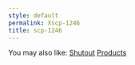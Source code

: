 ```yaml
---
style: default
permalink: Xscp-1246
title: scp-1246
---
```

You may also like:
[Shutout](http://scp-wiki.net/shutout)
[Products](http://scp-wiki.net/products)